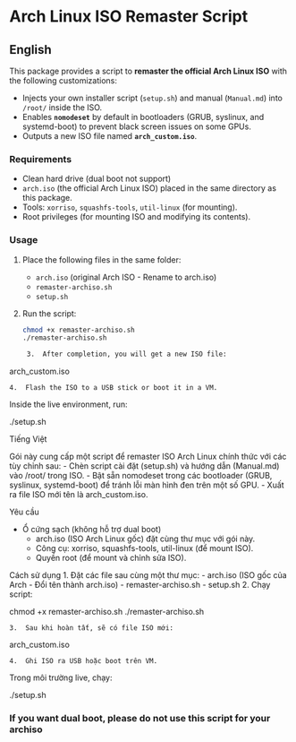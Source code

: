 # Arch Linux ISO Remaster Script

## English

This package provides a script to **remaster the official Arch Linux ISO** with the following customizations:
- Injects your own installer script (`setup.sh`) and manual (`Manual.md`) into `/root/` inside the ISO.
- Enables **`nomodeset`** by default in bootloaders (GRUB, syslinux, and systemd-boot) to prevent black screen issues on some GPUs.
- Outputs a new ISO file named **`arch_custom.iso`**.

### Requirements
- Clean hard drive (dual boot not support)
- `arch.iso` (the official Arch Linux ISO) placed in the same directory as this package.
- Tools: `xorriso`, `squashfs-tools`, `util-linux` (for mounting).
- Root privileges (for mounting ISO and modifying its contents).

### Usage
1. Place the following files in the same folder:
   - `arch.iso` (original Arch ISO - Rename to arch.iso)
   - `remaster-archiso.sh`
   - `setup.sh`

2. Run the script:
   ```bash
   chmod +x remaster-archiso.sh
   ./remaster-archiso.sh

	3.	After completion, you will get a new ISO file:

arch_custom.iso


	4.	Flash the ISO to a USB stick or boot it in a VM.
Inside the live environment, run:

./setup.sh

Tiếng Việt

Gói này cung cấp một script để remaster ISO Arch Linux chính thức với các tùy chỉnh sau:
	-	Chèn script cài đặt (setup.sh) và hướng dẫn (Manual.md) vào /root/ trong ISO.
	-	Bật sẵn nomodeset trong các bootloader (GRUB, syslinux, systemd-boot) để tránh lỗi màn hình đen trên một số GPU.
	-	Xuất ra file ISO mới tên là arch_custom.iso.

Yêu cầu
  - Ổ cứng sạch (không hỗ trợ dual boot)
	-	arch.iso (ISO Arch Linux gốc) đặt cùng thư mục với gói này.
	-	Công cụ: xorriso, squashfs-tools, util-linux (để mount ISO).
	-	Quyền root (để mount và chỉnh sửa ISO).

Cách sử dụng
	1.	Đặt các file sau cùng một thư mục:
	-	arch.iso (ISO gốc của Arch - Đổi tên thành arch.iso)
	-	remaster-archiso.sh
	-	setup.sh
	2.	Chạy script:

chmod +x remaster-archiso.sh
./remaster-archiso.sh


	3.	Sau khi hoàn tất, sẽ có file ISO mới:

arch_custom.iso


	4.	Ghi ISO ra USB hoặc boot trên VM.
Trong môi trường live, chạy:

./setup.sh

### If you want dual boot, please do not use this script for your archiso
